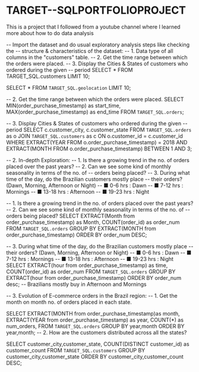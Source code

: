 # TARGET--SQLPORTFOLIOPROJECT
This is a project that I followed from a youtube channel where I learned more about how to do data analysis

-- Import the dataset and do usual exploratory analysis steps like checking the
-- structure & characteristics of the dataset:
-- 1. Data type of all columns in the "customers" table.
-- 2. Get the time range between which the orders were placed.
-- 3. Display the Cities & States of customers who ordered during the given
-- period
SELECT * FROM TARGET_SQL.customers LIMIT 10;

SELECT * FROM `TARGET_SQL.geolocation` LIMIT 10;

-- 2. Get the time range between which the orders were placed.
SELECT MIN(order_purchase_timestamp) as start_time,
MAX(order_purchase_timestamp) as end_time FROM `TARGET_SQL.orders`;

-- 3. Display Cities & States of customers who ordered during the given
-- period
SELECT c.customer_city, c.customer_state FROM `TARGET_SQL.orders` as o JOIN `TARGET_SQL.customers` as c ON o.customer_id = c.customer_id WHERE EXTRACT(YEAR FROM o.order_purchase_timestamp) = 2018 AND EXTRACT(MONTH FROM o.order_purchase_timestamp) BETWEEN 1 AND 3;


-- 2. In-depth Exploration:
--  1. Is there a growing trend in the no. of orders placed over the past years?
--  2. Can we see some kind of monthly seasonality in terms of the no. of
-- orders being placed?
--  3. During what time of the day, do the Brazilian customers mostly place
-- their orders? (Dawn, Morning, Afternoon or Night)
-- ■ 0-6 hrs : Dawn
-- ■ 7-12 hrs : Mornings
-- ■ 13-18 hrs : Afternoon
-- ■ 19-23 hrs : Night


-- 1. Is there a growing trend in the no. of orders placed over the past years?
--  2. Can we see some kind of monthly seasonality in terms of the no. of
-- orders being placed?
SELECT EXTRACT(Month from order_purchase_timestamp) as Month, COUNT(order_id) as order_num
 FROM `TARGET_SQL.orders`
 GROUP BY EXTRACT(MONTH from order_purchase_timestamp)
 ORDER BY order_num DESC;


--  3. During what time of the day, do the Brazilian customers mostly place
-- their orders? (Dawn, Morning, Afternoon or Night)
-- ■ 0-6 hrs : Dawn
-- ■ 7-12 hrs : Mornings
-- ■ 13-18 hrs : Afternoon
-- ■ 19-23 hrs : Night
SELECT EXTRACT(hour from order_purchase_timestamp) as time,
COUNT(order_id) as order_num FROM `TARGET_SQL.orders`
GROUP BY EXTRACT(hour from order_purchase_timestamp)
ORDER BY order_num desc;
-- Brazilians mostly buy in Afternoon and Mornings

-- 3. Evolution of E-commerce orders in the Brazil region:
-- 1. Get the month on month no. of orders placed in each state.


SELECT  EXTRACT(MONTH from order_purchase_timestamp)as month,
EXTRACT(YEAR from order_purchase_timestamp) as year,
COUNT(*) as num_orders,
 FROM `TARGET_SQL.orders`
 GROUP BY year,month
 ORDER BY year,month;
-- 2. How are the customers distributed across all the states?

SELECT customer_city,customer_state, 
COUNT(DISTINCT customer_id) as customer_count FROM `TARGET_SQL.customers`
GROUP BY customer_city,customer_state
ORDER BY customer_city,customer_count DESC;
